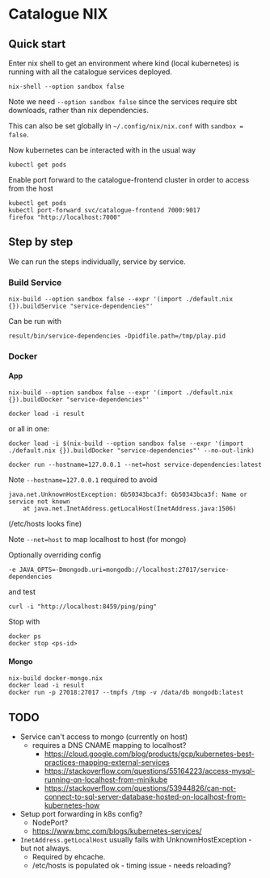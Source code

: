 # Catalogue NIX

## Quick start

Enter nix shell to get an environment where kind (local kubernetes) is running with all the catalogue services deployed.

```shell
nix-shell --option sandbox false
```

Note we need `--option sandbox false` since the services require sbt downloads, rather than nix dependencies.

This can also be set globally in `~/.config/nix/nix.conf` with `sandbox = false`.

Now kubernetes can be interacted with in the usual way

```shell
kubectl get pods
```

Enable port forward to the catalogue-frontend cluster in order to access from the host

```shell
kubectl get pods
kubectl port-forward svc/catalogue-frontend 7000:9017
firefox "http://localhost:7000"
```


## Step by step

We can run the steps individually, service by service.

### Build Service

```
nix-build --option sandbox false --expr '(import ./default.nix {}).buildService "service-dependencies"'
```


Can be run with

```shell
result/bin/service-dependencies -Dpidfile.path=/tmp/play.pid
```

### Docker

#### App

```shell
nix-build --option sandbox false --expr '(import ./default.nix {}).buildDocker "service-dependencies"'

docker load -i result
```

or all in one:
```shell
docker load -i $(nix-build --option sandbox false --expr '(import ./default.nix {}).buildDocker "service-dependencies"' --no-out-link)
```

```shell
docker run --hostname=127.0.0.1 --net=host service-dependencies:latest
```

Note `--hostname=127.0.0.1` required to avoid
```
java.net.UnknownHostException: 6b50343bca3f: 6b50343bca3f: Name or service not known
	at java.net.InetAddress.getLocalHost(InetAddress.java:1506)
```
(/etc/hosts looks fine)

Note `--net=host` to map localhost to host (for mongo)

Optionally overriding config
```shell
-e JAVA_OPTS=-Dmongodb.uri=mongodb://localhost:27017/service-dependencies
```

and test
```shell
curl -i "http://localhost:8459/ping/ping"
```

Stop with

```shell
docker ps
docker stop <ps-id>
```

#### Mongo

```shell
nix-build docker-mongo.nix
docker load -i result
docker run -p 27018:27017 --tmpfs /tmp -v /data/db mongodb:latest
```


## TODO
- Service can't access to mongo (currently on host)
  - requires a DNS CNAME mapping to localhost?
    - https://cloud.google.com/blog/products/gcp/kubernetes-best-practices-mapping-external-services
    - https://stackoverflow.com/questions/55164223/access-mysql-running-on-localhost-from-minikube
	- https://stackoverflow.com/questions/53944826/can-not-connect-to-sql-server-database-hosted-on-localhost-from-kubernetes-how
- Setup port forwarding in k8s config?
  - NodePort?
  - https://www.bmc.com/blogs/kubernetes-services/
- `InetAddress.getLocalHost` usually fails with UnknownHostException - but not always.
  - Required by ehcache.
  - /etc/hosts is populated ok - timing issue - needs reloading?
